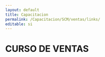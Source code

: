 ```yaml
---
layout: default
title: Capacitacion
permalink: /Capacitacion/SCM/ventas/links/
editable: si
---
```


# CURSO DE VENTAS

